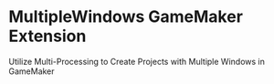# MultipleWindows GameMaker Extension
Utilize Multi-Processing to Create Projects with Multiple Windows in GameMaker
